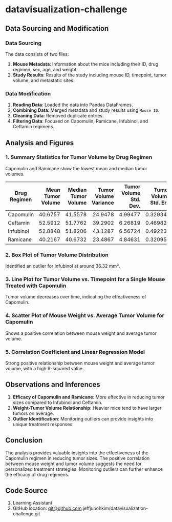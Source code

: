 # datavisualization-challenge

## Data Sourcing and Modification

### Data Sourcing
The data consists of two files:
1. **Mouse Metadata**: Information about the mice including their ID, drug regimen, sex, age, and weight.
2. **Study Results**: Results of the study including mouse ID, timepoint, tumor volume, and metastatic sites.

### Data Modification
1. **Reading Data**: Loaded the data into Pandas DataFrames.
2. **Combining Data**: Merged metadata and study results using `Mouse ID`.
3. **Cleaning Data**: Removed duplicate entries.
4. **Filtering Data**: Focused on Capomulin, Ramicane, Infubinol, and Ceftamin regimens.

## Analysis and Figures

### 1. Summary Statistics for Tumor Volume by Drug Regimen
Capomulin and Ramicane show the lowest mean and median tumor volumes.

| Drug Regimen | Mean Tumor Volume | Median Tumor Volume | Tumor Volume Variance | Tumor Volume Std. Dev. | Tumor Volume Std. Err. |
|--------------|-------------------:|--------------------:|----------------------:|-----------------------:|-----------------------:|
| Capomulin    | 40.6757            | 41.5578             | 24.9478               | 4.99477                | 0.329346               |
| Ceftamin     | 52.5912            | 51.7762             | 39.2902               | 6.26819                | 0.469821               |
| Infubinol    | 52.8848            | 51.8206             | 43.1287               | 6.56724                | 0.492236               |
| Ramicane     | 40.2167            | 40.6732             | 23.4867               | 4.84631                | 0.320955               |

### 2. Box Plot of Tumor Volume Distribution
Identified an outlier for Infubinol at around 36.32 mm³.

### 3. Line Plot for Tumor Volume vs. Timepoint for a Single Mouse Treated with Capomulin
Tumor volume decreases over time, indicating the effectiveness of Capomulin.

### 4. Scatter Plot of Mouse Weight vs. Average Tumor Volume for Capomulin
Shows a positive correlation between mouse weight and average tumor volume.

### 5. Correlation Coefficient and Linear Regression Model
Strong positive relationship between mouse weight and average tumor volume, with a high R-squared value.

## Observations and Inferences

1. **Efficacy of Capomulin and Ramicane**: More effective in reducing tumor sizes compared to Infubinol and Ceftamin.
2. **Weight-Tumor Volume Relationship**: Heavier mice tend to have larger tumors on average.
3. **Outlier Identification**: Monitoring outliers can provide insights into unique treatment responses.

## Conclusion
The analysis provides valuable insights into the effectiveness of the Capomulin regimen in reducing tumor sizes. The positive correlation between mouse weight and tumor volume suggests the need for personalized treatment strategies. Monitoring outliers can further enhance the efficacy of drug regimens.

## Code Source
1. Learning Assistant
2. GitHub location: git@github.com:jeffjunohkim/datavisualization-challenge.git